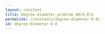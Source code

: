 ```yaml
---
layout: constant
title: Degree-diameter problem $N(9,8)$
permalink: /constants/degree-diameter-9-8/
id: degree-diameter-9-8
---
```


